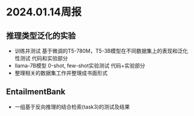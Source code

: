# 2024.01.14周报

## 推理类型泛化的实验

- 训练并测试 基于微调的T5-780M，T5-3B模型在不同数据集上的表现和泛化性测试 代码和实验部分
- llama-7B模型 0-shot, few-shot实验测试 代码+实验部分
- 整理相关的数据集工作并整理成书面形式

## EntailmentBank
- 一组基于反向推理的结合检索(task3)的测试及结果
